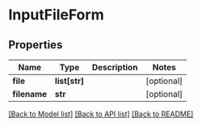 # InputFileForm

## Properties
Name | Type | Description | Notes
------------ | ------------- | ------------- | -------------
**file** | **list[str]** |  | [optional] 
**filename** | **str** |  | [optional] 

[[Back to Model list]](../README.md#documentation-for-models) [[Back to API list]](../README.md#documentation-for-api-endpoints) [[Back to README]](../README.md)


